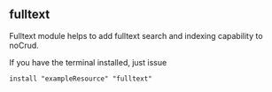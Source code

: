 fulltext
---

Fulltext module helps to add fulltext search and indexing capability to noCrud.  

If you have the terminal installed, just issue

```
install "exampleResource" "fulltext"
```